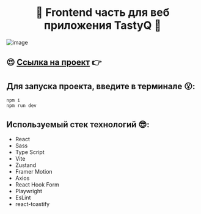 <h1 align="center">🌟 Frontend часть для веб приложения <b>TastyQ</b> 🌟</h1>

![image](https://github.com/user-attachments/assets/be777500-ea2e-44d5-8561-9d0a045fef8d)

## 😍 [Ссылка на проект](http://176.109.100.162) 👉

## Для запуска проекта, введите в терминале 😮:
```
npm i
npm run dev
```
## Используемый стек технологий 😎:
- React
- Sass
- Type Script
- Vite
- Zustand
- Framer Motion
- Axios
- React Hook Form
- Playwright
- EsLint
- react-toastify
